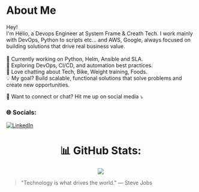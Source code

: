 
# About Me

<p align="left">
Hey! <br> 
I'm Hélio, a Devops Engineer at System Frame & Creath Tech.
I work mainly with DevOps, Python to scripts etc... and AWS, Google, always focused on building solutions that drive real business value.
<br><br>
🧭 Currently working on Python, Helm, Ansible and SLA.<br>
🧩 Exploring DevOps, CI/CD, and automation best practices.<br>
💬 Love chatting about Tech, Bike, Weight training, Foods.<br>
💡 My goal? Build scalable, functional solutions that solve problems and create new opportunities.<br>
</p>

<p align="left">
💌 Want to connect or chat? Hit me up on social media ⤵️
</p>


### 🌐 Socials:
[![LinkedIn](https://img.shields.io/badge/LinkedIn-%230077B5.svg?logo=linkedin&logoColor=white)](https://linkedin.com/in/heliofernandes/)

<div align="center">

# 📊 GitHub Stats:

![](https://github-readme-streak-stats.herokuapp.com/?user=HelioFernandes404&theme=dark&hide_border=false)<br/>

</div>

> "Technology is what drives the world." — Steve Jobs
